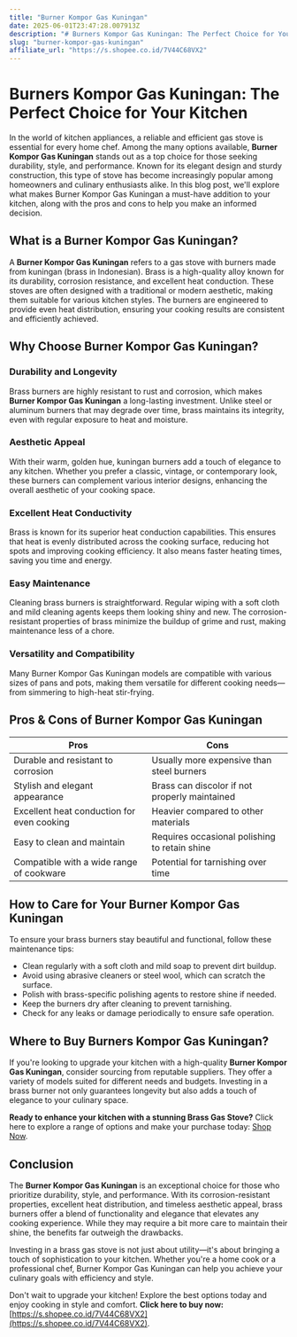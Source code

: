 ```yaml
---
title: "Burner Kompor Gas Kuningan"
date: 2025-06-01T23:47:28.007913Z
description: "# Burners Kompor Gas Kuningan: The Perfect Choice for Your Kitchen..."
slug: "burner-kompor-gas-kuningan"
affiliate_url: "https://s.shopee.co.id/7V44C68VX2"
---
```

# Burners Kompor Gas Kuningan: The Perfect Choice for Your Kitchen

In the world of kitchen appliances, a reliable and efficient gas stove is essential for every home chef. Among the many options available, **Burner Kompor Gas Kuningan** stands out as a top choice for those seeking durability, style, and performance. Known for its elegant design and sturdy construction, this type of stove has become increasingly popular among homeowners and culinary enthusiasts alike. In this blog post, we'll explore what makes Burner Kompor Gas Kuningan a must-have addition to your kitchen, along with the pros and cons to help you make an informed decision.

## What is a Burner Kompor Gas Kuningan?

A **Burner Kompor Gas Kuningan** refers to a gas stove with burners made from kuningan (brass in Indonesian). Brass is a high-quality alloy known for its durability, corrosion resistance, and excellent heat conduction. These stoves are often designed with a traditional or modern aesthetic, making them suitable for various kitchen styles. The burners are engineered to provide even heat distribution, ensuring your cooking results are consistent and efficiently achieved.

## Why Choose Burner Kompor Gas Kuningan?

### Durability and Longevity

Brass burners are highly resistant to rust and corrosion, which makes **Burner Kompor Gas Kuningan** a long-lasting investment. Unlike steel or aluminum burners that may degrade over time, brass maintains its integrity, even with regular exposure to heat and moisture.

### Aesthetic Appeal

With their warm, golden hue, kuningan burners add a touch of elegance to any kitchen. Whether you prefer a classic, vintage, or contemporary look, these burners can complement various interior designs, enhancing the overall aesthetic of your cooking space.

### Excellent Heat Conductivity

Brass is known for its superior heat conduction capabilities. This ensures that heat is evenly distributed across the cooking surface, reducing hot spots and improving cooking efficiency. It also means faster heating times, saving you time and energy.

### Easy Maintenance

Cleaning brass burners is straightforward. Regular wiping with a soft cloth and mild cleaning agents keeps them looking shiny and new. The corrosion-resistant properties of brass minimize the buildup of grime and rust, making maintenance less of a chore.

### Versatility and Compatibility

Many Burner Kompor Gas Kuningan models are compatible with various sizes of pans and pots, making them versatile for different cooking needs—from simmering to high-heat stir-frying.

## Pros & Cons of Burner Kompor Gas Kuningan

| **Pros**                                   | **Cons**                                      |
|--------------------------------------------|----------------------------------------------|
| Durable and resistant to corrosion       | Usually more expensive than steel burners |
| Stylish and elegant appearance            | Brass can discolor if not properly maintained |
| Excellent heat conduction for even cooking | Heavier compared to other materials        |
| Easy to clean and maintain                | Requires occasional polishing to retain shine |
| Compatible with a wide range of cookware | Potential for tarnishing over time       |

## How to Care for Your Burner Kompor Gas Kuningan

To ensure your brass burners stay beautiful and functional, follow these maintenance tips:

- Clean regularly with a soft cloth and mild soap to prevent dirt buildup.
- Avoid using abrasive cleaners or steel wool, which can scratch the surface.
- Polish with brass-specific polishing agents to restore shine if needed.
- Keep the burners dry after cleaning to prevent tarnishing.
- Check for any leaks or damage periodically to ensure safe operation.

## Where to Buy Burners Kompor Gas Kuningan?

If you're looking to upgrade your kitchen with a high-quality **Burner Kompor Gas Kuningan**, consider sourcing from reputable suppliers. They offer a variety of models suited for different needs and budgets. Investing in a brass burner not only guarantees longevity but also adds a touch of elegance to your culinary space.

**Ready to enhance your kitchen with a stunning Brass Gas Stove?** Click here to explore a range of options and make your purchase today: [Shop Now](https://s.shopee.co.id/7V44C68VX2).

## Conclusion

The **Burner Kompor Gas Kuningan** is an exceptional choice for those who prioritize durability, style, and performance. With its corrosion-resistant properties, excellent heat distribution, and timeless aesthetic appeal, brass burners offer a blend of functionality and elegance that elevates any cooking experience. While they may require a bit more care to maintain their shine, the benefits far outweigh the drawbacks.

Investing in a brass gas stove is not just about utility—it's about bringing a touch of sophistication to your kitchen. Whether you're a home cook or a professional chef, Burner Kompor Gas Kuningan can help you achieve your culinary goals with efficiency and style.

Don't wait to upgrade your kitchen! Explore the best options today and enjoy cooking in style and comfort. **Click here to buy now:** [https://s.shopee.co.id/7V44C68VX2](https://s.shopee.co.id/7V44C68VX2).